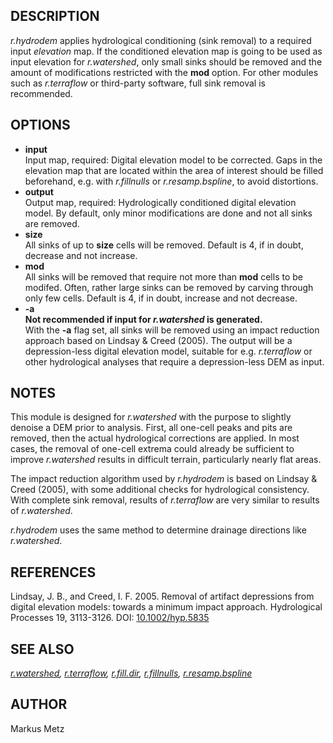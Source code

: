 ## DESCRIPTION

*r.hydrodem* applies hydrological conditioning (sink removal) to a
required input *elevation* map. If the conditioned elevation map is
going to be used as input elevation for *r.watershed*, only small sinks
should be removed and the amount of modifications restricted with the
**mod** option. For other modules such as *r.terraflow* or third-party
software, full sink removal is recommended.

## OPTIONS

  - **input**  
    Input map, required: Digital elevation model to be corrected. Gaps
    in the elevation map that are located within the area of interest
    should be filled beforehand, e.g. with *r.fillnulls* or
    *r.resamp.bspline*, to avoid distortions.
  - **output**  
    Output map, required: Hydrologically conditioned digital elevation
    model. By default, only minor modifications are done and not all
    sinks are removed.
  - **size**  
    All sinks of up to **size** cells will be removed. Default is 4, if
    in doubt, decrease and not increase.
  - **mod**  
    All sinks will be removed that require not more than **mod** cells
    to be modifed. Often, rather large sinks can be removed by carving
    through only few cells. Default is 4, if in doubt, increase and not
    decrease.
  - **-a**  
    **Not recommended if input for *r.watershed* is generated.**  
    With the **-a** flag set, all sinks will be removed using an impact
    reduction approach based on Lindsay & Creed (2005). The output will
    be a depression-less digital elevation model, suitable for e.g.
    *r.terraflow* or other hydrological analyses that require a
    depression-less DEM as input.

## NOTES

This module is designed for *r.watershed* with the purpose to slightly
denoise a DEM prior to analysis. First, all one-cell peaks and pits are
removed, then the actual hydrological corrections are applied. In most
cases, the removal of one-cell extrema could already be sufficient to
improve *r.watershed* results in difficult terrain, particularly nearly
flat areas.

The impact reduction algorithm used by *r.hydrodem* is based on Lindsay
& Creed (2005), with some additional checks for hydrological
consistency. With complete sink removal, results of *r.terraflow* are
very similar to results of *r.watershed*.

*r.hydrodem* uses the same method to determine drainage directions like
*r.watershed*.

## REFERENCES

Lindsay, J. B., and Creed, I. F. 2005. Removal of artifact depressions
from digital elevation models: towards a minimum impact approach.
Hydrological Processes 19, 3113-3126. DOI:
[10.1002/hyp.5835](https://doi.org/10.1002/hyp.5835)

## SEE ALSO

*[r.watershed](https://grass.osgeo.org/grass-stable/manuals/r.watershed.html),
[r.terraflow](https://grass.osgeo.org/grass-stable/manuals/r.terraflow.html),
[r.fill.dir](https://grass.osgeo.org/grass-stable/manuals/r.fill.dir.html),
[r.fillnulls](https://grass.osgeo.org/grass-stable/manuals/r.fillnulls.html),
[r.resamp.bspline](https://grass.osgeo.org/grass-stable/manuals/r.resamp.bspline.html)*

## AUTHOR

Markus Metz

